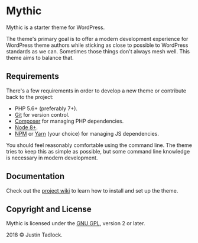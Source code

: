 # Mythic

Mythic is a starter theme for WordPress.

The theme's primary goal is to offer a modern development experience for WordPress theme authors while sticking as close to possible to WordPress standards as we can.  Sometimes those things don't always mesh well.  This theme aims to balance that.

## Requirements

There's a few requirements in order to develop a new theme or contribute back to the project:

* PHP 5.6+ (preferably 7+).
* [Git](https://git-scm.com/) for version control.
* [Composer](https://getcomposer.org/) for managing PHP dependencies.
* [Node 8+](https://nodejs.org).
* [NPM](https://www.npmjs.com/) or [Yarn](https://yarnpkg.com/en/) (your choice) for managing JS dependencies.

You should feel reasonably comfortable using the command line. The theme tries to keep this as simple as possible, but some command line knowledge is necessary in modern development.

## Documentation

Check out the [project wiki](https://github.com/justintadlock/exhale/wiki) to learn how to install and set up the theme.

## Copyright and License

Mythic is licensed under the [GNU GPL](https://www.gnu.org/licenses/gpl-2.0.html), version 2 or later.

2018 &copy; Justin Tadlock.
